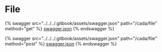 # File

{% swagger src="../../../.gitbook/assets/swagger.json" path="/cada/file" method="get" %}
[swagger.json](../../../.gitbook/assets/swagger.json)
{% endswagger %}

{% swagger src="../../../.gitbook/assets/swagger.json" path="/cada/file" method="post" %}
[swagger.json](../../../.gitbook/assets/swagger.json)
{% endswagger %}
